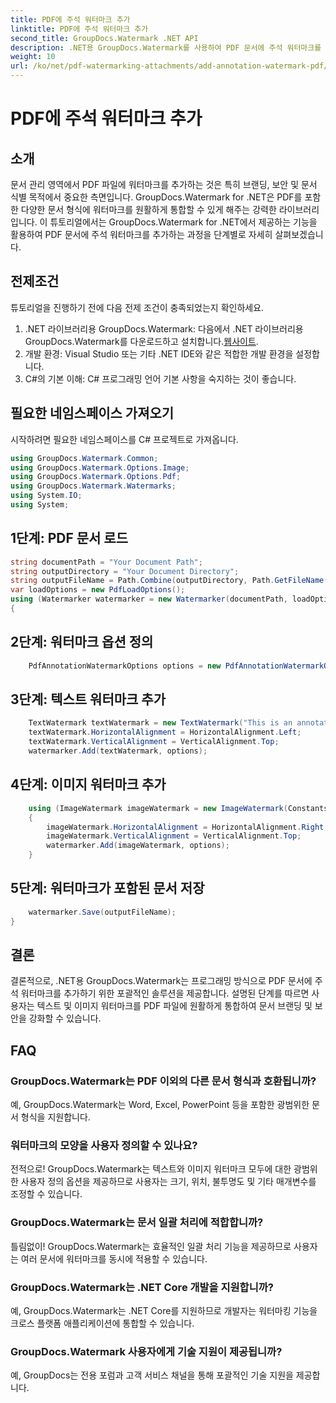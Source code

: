 ```yaml
---
title: PDF에 주석 워터마크 추가
linktitle: PDF에 주석 워터마크 추가
second_title: GroupDocs.Watermark .NET API
description: .NET용 GroupDocs.Watermark를 사용하여 PDF 문서에 주석 워터마크를 쉽게 추가하는 방법을 알아보세요. 문서 브랜딩과 보안을 쉽게 강화하세요.
weight: 10
url: /ko/net/pdf-watermarking-attachments/add-annotation-watermark-pdf/
---
```


# PDF에 주석 워터마크 추가

## 소개
문서 관리 영역에서 PDF 파일에 워터마크를 추가하는 것은 특히 브랜딩, 보안 및 문서 식별 목적에서 중요한 측면입니다. GroupDocs.Watermark for .NET은 PDF를 포함한 다양한 문서 형식에 워터마크를 원활하게 통합할 수 있게 해주는 강력한 라이브러리입니다. 이 튜토리얼에서는 GroupDocs.Watermark for .NET에서 제공하는 기능을 활용하여 PDF 문서에 주석 워터마크를 추가하는 과정을 단계별로 자세히 살펴보겠습니다.
## 전제조건
튜토리얼을 진행하기 전에 다음 전제 조건이 충족되었는지 확인하세요.
1.  .NET 라이브러리용 GroupDocs.Watermark: 다음에서 .NET 라이브러리용 GroupDocs.Watermark를 다운로드하고 설치합니다.[웹사이트](https://releases.groupdocs.com/Watermark/net/).
2. 개발 환경: Visual Studio 또는 기타 .NET IDE와 같은 적합한 개발 환경을 설정합니다.
3. C#의 기본 이해: C# 프로그래밍 언어 기본 사항을 숙지하는 것이 좋습니다.

## 필요한 네임스페이스 가져오기
시작하려면 필요한 네임스페이스를 C# 프로젝트로 가져옵니다.
```csharp
using GroupDocs.Watermark.Common;
using GroupDocs.Watermark.Options.Image;
using GroupDocs.Watermark.Options.Pdf;
using GroupDocs.Watermark.Watermarks;
using System.IO;
using System;
```
## 1단계: PDF 문서 로드
```csharp
string documentPath = "Your Document Path";
string outputDirectory = "Your Document Directory";
string outputFileName = Path.Combine(outputDirectory, Path.GetFileName(documentPath));
var loadOptions = new PdfLoadOptions();
using (Watermarker watermarker = new Watermarker(documentPath, loadOptions))
{
```
## 2단계: 워터마크 옵션 정의
```csharp
	PdfAnnotationWatermarkOptions options = new PdfAnnotationWatermarkOptions();
```
## 3단계: 텍스트 워터마크 추가
```csharp
	TextWatermark textWatermark = new TextWatermark("This is an annotation watermark", new Font("Arial", 8));
	textWatermark.HorizontalAlignment = HorizontalAlignment.Left;
	textWatermark.VerticalAlignment = VerticalAlignment.Top;
	watermarker.Add(textWatermark, options);
```
## 4단계: 이미지 워터마크 추가
```csharp
	using (ImageWatermark imageWatermark = new ImageWatermark(Constants.ProtectJpg))
	{
		imageWatermark.HorizontalAlignment = HorizontalAlignment.Right;
		imageWatermark.VerticalAlignment = VerticalAlignment.Top;
		watermarker.Add(imageWatermark, options);
	}
```
## 5단계: 워터마크가 포함된 문서 저장
```csharp
	watermarker.Save(outputFileName);
}
```

## 결론
결론적으로, .NET용 GroupDocs.Watermark는 프로그래밍 방식으로 PDF 문서에 주석 워터마크를 추가하기 위한 포괄적인 솔루션을 제공합니다. 설명된 단계를 따르면 사용자는 텍스트 및 이미지 워터마크를 PDF 파일에 원활하게 통합하여 문서 브랜딩 및 보안을 강화할 수 있습니다.
## FAQ
### GroupDocs.Watermark는 PDF 이외의 다른 문서 형식과 호환됩니까?
예, GroupDocs.Watermark는 Word, Excel, PowerPoint 등을 포함한 광범위한 문서 형식을 지원합니다.
### 워터마크의 모양을 사용자 정의할 수 있나요?
전적으로! GroupDocs.Watermark는 텍스트와 이미지 워터마크 모두에 대한 광범위한 사용자 정의 옵션을 제공하므로 사용자는 크기, 위치, 불투명도 및 기타 매개변수를 조정할 수 있습니다.
### GroupDocs.Watermark는 문서 일괄 처리에 적합합니까?
틀림없이! GroupDocs.Watermark는 효율적인 일괄 처리 기능을 제공하므로 사용자는 여러 문서에 워터마크를 동시에 적용할 수 있습니다.
### GroupDocs.Watermark는 .NET Core 개발을 지원합니까?
예, GroupDocs.Watermark는 .NET Core를 지원하므로 개발자는 워터마킹 기능을 크로스 플랫폼 애플리케이션에 통합할 수 있습니다.
### GroupDocs.Watermark 사용자에게 기술 지원이 제공됩니까?
예, GroupDocs는 전용 포럼과 고객 서비스 채널을 통해 포괄적인 기술 지원을 제공합니다.